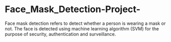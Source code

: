 # Face_Mask_Detection-Project-
Face mask detection refers to detect whether a person is wearing a mask or not. The face is detected using machine learning algorithm (SVM) for the purpose of security, authentication and surveillance.
